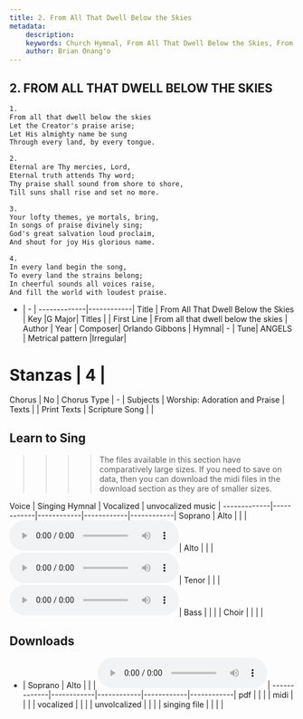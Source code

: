```yaml
---
title: 2. From All That Dwell Below the Skies
metadata:
    description: 
    keywords: Church Hymnal, From All That Dwell Below the Skies, From all that dwell below the skies, 
    author: Brian Onang'o
---
```



## 2. FROM ALL THAT DWELL BELOW THE SKIES

```txt
1.
From all that dwell below the skies 
Let the Creator's praise arise; 
Let His almighty name be sung 
Through every land, by every tongue.

2.
Eternal are Thy mercies, Lord, 
Eternal truth attends Thy word; 
Thy praise shall sound from shore to shore, 
Till suns shall rise and set no more. 

3.
Your lofty themes, ye mortals, bring, 
In songs of praise divinely sing; 
God's great salvation loud proclaim, 
And shout for joy His glorious name.

4.
In every land begin the song, 
To every land the strains belong; 
In cheerful sounds all voices raise, 
And fill the world with loudest praise.
```

- |   -  |
-------------|------------|
Title | From All That Dwell Below the Skies |
Key |G Major|
Titles |  |
First Line | From all that dwell below the skies |
Author |
Year |
Composer| Orlando Gibbons |
Hymnal|  - |
Tune| ANGELS |
Metrical pattern |Irregular|
# Stanzas | 4 |
Chorus | No |
Chorus Type | - |
Subjects | Worship: Adoration and Praise |
Texts |  |
Print Texts |
Scripture Song |  |
  
## Learn to Sing

>>>> The files available in this section have comparatively large sizes. If you need to save on data, then you can download the midi files in the download section as they are of smaller sizes.

Voice |  Singing Hymnal | Vocalized | unvocalized music |
-------------|------------|------------|------------|------------|
Soprano | Alto | | | <audio controls><source src="sites/{{{cself}}}/mp3/002-long--alto.mp3" type="audio/mpeg">Your browser does not support the audio element.</audio>|
Alto | | | <audio controls><source src="sites/{{{cself}}}/mp3/002-long--alto.mp3" type="audio/mpeg">Your browser does not support the audio element.</audio>|
Tenor | | | <audio controls><source src="sites/{{{cself}}}/mp3/002-long--tenor.mp3" type="audio/mpeg">Your browser does not support the audio element.</audio>|
Bass | | | |
Choir | | | |

## Downloads

- |  Soprano | Alto | | | <audio controls><source src="sites/{{{cself}}}/mp3/002-long--alto.mp3" type="audio/mpeg">Your browser does not support the audio element.</audio>|
-------------|------------|------------|------------|------------|
pdf | | | |
midi | | | |
vocalized | | | |
unvolcalized | | | |
singing file | | | |
  